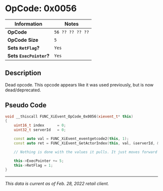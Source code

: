 # OpCode: 0x0056

| Information               | Notes |
|---                        |---    |
| **OpCode**                | `56 ?? ?? ?? ??` |
| **OpCode Size**           | `5`   |
| **Sets `RetFlag`?**       | `Yes` |
| **Sets `ExecPointer`?**   | `Yes` |

## Description

Dead opcode. This opcode appears like it was used previously, but is now dead/deprecated.

## Pseudo Code

```cpp
void __thiscall FUNC_XiEvent_OpCode_0x0056(xievent_t* this)
{
    uint16_t index      = 0;
    uint32_t serverId   = 0;

    const auto val = FUNC_XiEvent_eventgetcode2(this, 1);
    const auto ret = FUNC_XiEvent_GetActorIndex(this, val, &serverId, &index);

    // Nothing is done with the values it pulls. It just moves forward and yields..

    this->ExecPointer += 5;
    this->RetFlag = 1;
}
```

---

_This data is current as of Feb. 28, 2022 retail client._